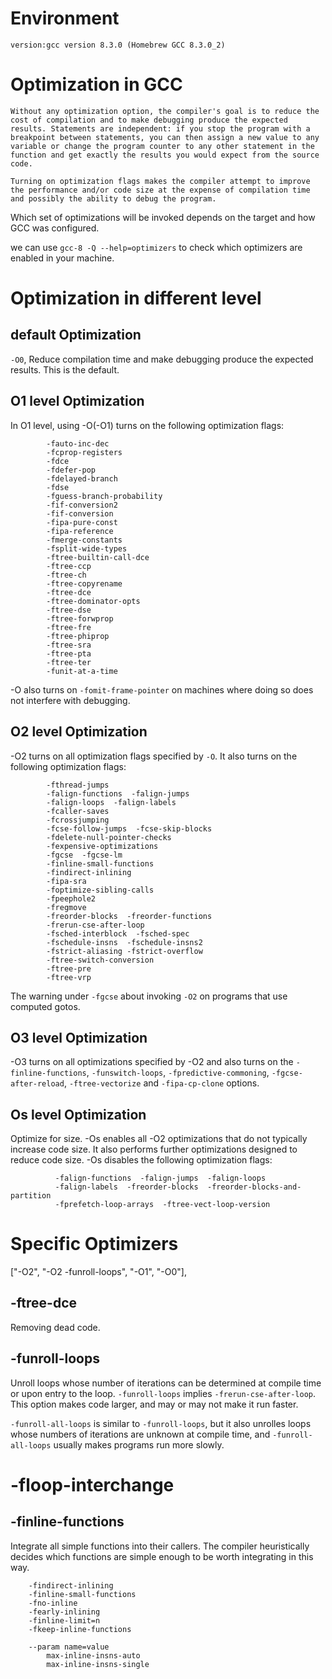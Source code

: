 <!--
 * @Author: Lin Sinan
 * @Github: https://github.com/linsinan1995
 * @Email: mynameisxiaou@gmail.com
 * @LastEditors  : Lin Sinan
 * @Description: 
*               
*               
* https://gcc.gnu.org/onlinedocs/gcc-4.5.2/gcc/Optimize-Options.html          
 -->

# Environment

`version:gcc version 8.3.0 (Homebrew GCC 8.3.0_2)`


# Optimization in GCC

```
Without any optimization option, the compiler's goal is to reduce the cost of compilation and to make debugging produce the expected results. Statements are independent: if you stop the program with a breakpoint between statements, you can then assign a new value to any variable or change the program counter to any other statement in the function and get exactly the results you would expect from the source code.

Turning on optimization flags makes the compiler attempt to improve the performance and/or code size at the expense of compilation time and possibly the ability to debug the program.
```


Which set of optimizations will be invoked depends on the target and how GCC was configured.

we can use `gcc-8 -Q --help=optimizers` to check which optimizers are enabled in your machine.

# Optimization in different level

## default Optimization

`-O0`, Reduce compilation time and make debugging produce the expected results. This is the default.

## O1 level Optimization

In O1 level, using -O(-O1) turns on the following optimization flags:
```
        -fauto-inc-dec 
        -fcprop-registers 
        -fdce 
        -fdefer-pop 
        -fdelayed-branch 
        -fdse 
        -fguess-branch-probability 
        -fif-conversion2 
        -fif-conversion 
        -fipa-pure-const 
        -fipa-reference 
        -fmerge-constants
        -fsplit-wide-types 
        -ftree-builtin-call-dce 
        -ftree-ccp 
        -ftree-ch 
        -ftree-copyrename 
        -ftree-dce 
        -ftree-dominator-opts 
        -ftree-dse 
        -ftree-forwprop 
        -ftree-fre 
        -ftree-phiprop 
        -ftree-sra 
        -ftree-pta 
        -ftree-ter 
        -funit-at-a-time
```

-O also turns on `-fomit-frame-pointer` on machines where doing so does not interfere with debugging.


## O2 level Optimization

-O2 turns on all optimization flags specified by `-O`. It also turns on the following optimization flags:

```
        -fthread-jumps 
        -falign-functions  -falign-jumps 
        -falign-loops  -falign-labels 
        -fcaller-saves 
        -fcrossjumping 
        -fcse-follow-jumps  -fcse-skip-blocks 
        -fdelete-null-pointer-checks 
        -fexpensive-optimizations 
        -fgcse  -fgcse-lm  
        -finline-small-functions 
        -findirect-inlining 
        -fipa-sra 
        -foptimize-sibling-calls 
        -fpeephole2 
        -fregmove 
        -freorder-blocks  -freorder-functions 
        -frerun-cse-after-loop  
        -fsched-interblock  -fsched-spec 
        -fschedule-insns  -fschedule-insns2 
        -fstrict-aliasing -fstrict-overflow 
        -ftree-switch-conversion 
        -ftree-pre 
        -ftree-vrp
```

The warning under `-fgcse` about invoking `-O2` on programs that use computed gotos.

## O3 level Optimization

-O3 turns on all optimizations specified by -O2 and also turns on the `-finline-functions`, `-funswitch-loops`, `-fpredictive-commoning`, `-fgcse-after-reload`, `-ftree-vectorize` and `-fipa-cp-clone` options.

## Os level Optimization

Optimize for size. -Os enables all -O2 optimizations that do not typically increase code size. It also performs further optimizations designed to reduce code size.
-Os disables the following optimization flags:

```
          -falign-functions  -falign-jumps  -falign-loops 
          -falign-labels  -freorder-blocks  -freorder-blocks-and-partition 
          -fprefetch-loop-arrays  -ftree-vect-loop-version
```

# Specific Optimizers

["-O2", "-O2 -funroll-loops", "-O1", "-O0"],
## -ftree-dce

Removing dead code.

## -funroll-loops

Unroll loops whose number of iterations can be determined at compile time or upon entry to the loop. `-funroll-loops` implies `-frerun-cse-after-loop`. This option makes code larger, and may or may not make it run faster.

`-funroll-all-loops` is similar to `-funroll-loops`, but it also unrolles loops whose numbers of iterations are unknown at compile time, and `-funroll-all-loops` usually makes programs run more slowly.

# -floop-interchange



## -finline-functions

Integrate all simple functions into their callers. The compiler heuristically decides which functions are simple enough to be worth integrating in this way.

```
    -findirect-inlining
    -finline-small-functions
    -fno-inline
    -fearly-inlining
    -finline-limit=n
    -fkeep-inline-functions

    --param name=value
        max-inline-insns-auto
        max-inline-insns-single
```